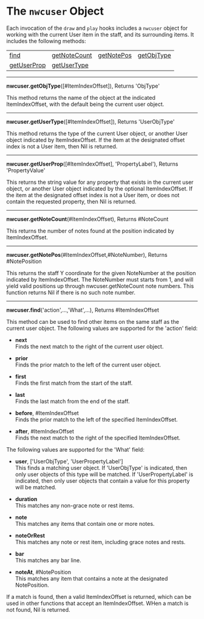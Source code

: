 # The `nwcuser` Object

Each invocation of the `draw` and `play` hooks includes a `nwcuser` object for working with the current User item in the staff, and its surrounding items. It includes the following methods:

<table>
<tr>
<td><a href="#find">find</a></td>
<td><a href="#getNoteCount">getNoteCount</a></td>
<td><a href="#getNotePos">getNotePos</a></td>
<td><a href="#getObjType">getObjType</a></td>
</tr><tr>
<td><a href="#getUserProp">getUserProp</a></td>
<td><a href="#getUserType">getUserType</a></td>
</tr>
</table>


---------------------------------
<a name="getObjType"></a>
**nwcuser.getObjType**([#ItemIndexOffset]), Returns 'ObjType'

This method returns the name of the object at the indicated ItemIndexOffset, with the default being the current user object.


---------------------------------
<a name="getUserType"></a>
**nwcuser.getUserType**([#ItemIndexOffset]), Returns 'UserObjType'

This method returns the type of the current User object, or another User object indicated by ItemIndexOffset. If the item at the designated offset index is not a User item, then Nil is returned.


---------------------------------
<a name="getUserProp"></a>
**nwcuser.getUserProp**([#ItemIndexOffset], 'PropertyLabel'), Returns 'PropertyValue'

This returns the string value for any property that exists in the current user object, or another User object indicated by the optional ItemIndexOffset. If the item at the designated offset index is not a User item, or does not contain the requested property, then Nil is returned.


---------------------------------
<a name="getNoteCount"></a>
**nwcuser.getNoteCount**(#ItemIndexOffset), Returns #NoteCount

This returns the number of notes found at the position indicated by ItemIndexOffset.


---------------------------------
<a name="getNotePos"></a>
**nwcuser.getNotePos**(#ItemIndexOffset,#NoteNumber), Returns #NotePosition

This returns the staff Y coordinate for the given NoteNumber at the position indicated by ItemIndexOffset. The NoteNumber must starts from 1, and will yield valid positions up through nwcuser.getNoteCount note numbers. This function returns Nil if there is no such note number.


---------------------------------
<a name="find"></a>
**nwcuser.find**('action',...,'What',...), Returns #ItemIndexOffset

This method can be used to find other items on the same staff as the current user object. The following values are supported for the 'action' field:

 - **next**
   <br>Finds the next match to the right of the current user object.
   
 - **prior**
   <br>Finds the prior match to the left of the current user object.
   
 - **first**
   <br>Finds the first match from the start of the staff.
   
 - **last**
   <br>Finds the last match from the end of the staff.
   
 - **before**, #ItemIndexOffset
   <br>Finds the prior match to the left of the specified ItemIndexOffset.

 - **after**, #ItemIndexOffset
   <br>Finds the next match to the right of the specified ItemIndexOffset.

The following values are supported for the 'What' field:

 - **user**, ['UserObjType', 'UserPropertyLabel']
   <br>This finds a matching user object. If 'UserObjType' is indicated, then only user objects of this type will be matched. If 'UserPropertyLabel' is indicated, then only user objects that contain a value for this property will be matched.
   
 - **duration**
   <br>This matches any non-grace note or rest items.
   
 - **note**
   <br>This matches any items that contain one or more notes.
   
 - **noteOrRest**
   <br>This matches any note or rest item, including grace notes and rests.
   
 - **bar**
   <br>This matches any bar line.
   
 - **noteAt**, #NotePosition
   <br>This matches any item that contains a note at the designated NotePosition.

If a match is found, then a valid ItemIndexOffset is returned, which can be used in other functions that accept an ItemIndexOffset. WHen a match is not found, Nil is returned.

